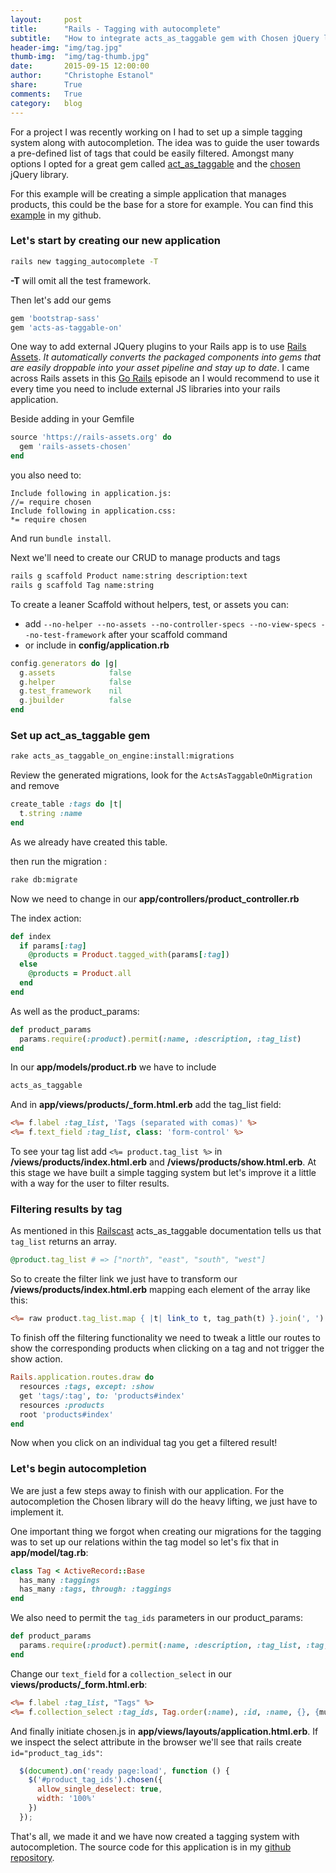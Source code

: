 ```yaml
---
layout:     post
title:      "Rails - Tagging with autocomplete"
subtitle:   "How to integrate acts_as_taggable gem with Chosen jQuery library for autocomplete"
header-img: "img/tag.jpg"
thumb-img:  "img/tag-thumb.jpg"
date:       2015-09-15 12:00:00
author:     "Christophe Estanol"
share:      True
comments:   True
category:   blog
---
```


For a project I was recently working on I had to set up a simple tagging system along with autocompletion. The idea was to guide the user towards a pre-defined list of tags that could be easily filtered. Amongst many options I opted for a great gem called [act_as_taggable](https://github.com/mbleigh/acts-as-taggable-on) and the [chosen](https://github.com/harvesthq/chosen) jQuery library.

For this example will be creating a simple application that manages products, this could be the base for a store for example. You can find this [example](https://github.com/ChrisEstanol/tagging_autocomplete) in my github.

### Let's start by creating our new application

```bash
rails new tagging_autocomplete -T
```
**-T** will omit all the test framework.

Then let's add our gems

```ruby
gem 'bootstrap-sass'
gem 'acts-as-taggable-on'
```

One way to add external JQuery plugins to your Rails app is to use [Rails Assets](https://rails-assets.org/). *It automatically converts the packaged components into gems that are easily droppable into your asset pipeline and stay up to date*. I came across Rails assets in this [Go Rails](https://gorails.com/episodes/rails-assets) episode an I would recommend to use it every time you need to include external JS libraries into your rails application.

Beside adding in your Gemfile

```ruby
source 'https://rails-assets.org' do
  gem 'rails-assets-chosen'
end
```
 you also need to:

```
Include following in application.js:
//= require chosen
Include following in application.css:
*= require chosen
```
And run `bundle install`.

Next we'll need to create our CRUD to manage products and tags

```bash
rails g scaffold Product name:string description:text
rails g scaffold Tag name:string
```

To create a leaner Scaffold without helpers, test, or assets you can:

* add `--no-helper --no-assets --no-controller-specs --no-view-specs --no-test-framework` after your scaffold command
* or include in **config/application.rb**

```ruby
config.generators do |g|
  g.assets            false
  g.helper            false
  g.test_framework    nil
  g.jbuilder          false
end
```

### Set up act_as_taggable gem

```bash
rake acts_as_taggable_on_engine:install:migrations
```
Review the generated migrations, look for the `ActsAsTaggableOnMigration` and remove

```ruby
create_table :tags do |t|
  t.string :name
end
```
As we already have created this table.

then run the migration :

```bash
rake db:migrate
```

Now we need to change in our **app/controllers/product_controller.rb**

The index action:

```ruby
def index
  if params[:tag]
    @products = Product.tagged_with(params[:tag])
  else
    @products = Product.all
  end
end
```
As well as the product_params:

```ruby
def product_params
  params.require(:product).permit(:name, :description, :tag_list)
end
```

In our **app/models/product.rb** we have to include

```ruby
acts_as_taggable
```

And in **app/views/products/_form.html.erb** add the tag_list field:

```rhtml
<%= f.label :tag_list, 'Tags (separated with comas)' %>
<%= f.text_field :tag_list, class: 'form-control' %>
```

To see your tag list add `<%= product.tag_list %>` in **/views/products/index.html.erb** and **/views/products/show.html.erb**.
At this stage we have built a simple tagging system but let's improve it a little with a way for the user to filter results.

### Filtering results by tag

As mentioned in this [Railscast](http://railscasts.com/episodes/382-tagging) acts_as_taggable documentation tells us that `tag_list` returns an array.

```ruby
@product.tag_list # => ["north", "east", "south", "west"]
```

So to create the filter link we just have to transform our **/views/products/index.html.erb** mapping each element of the array like this:

```rhtml
<%= raw product.tag_list.map { |t| link_to t, tag_path(t) }.join(', ') %>
```

To finish off the filtering functionality we need to tweak a little our routes to show the corresponding products when clicking on a tag and not trigger the show action.

```ruby
Rails.application.routes.draw do
  resources :tags, except: :show
  get 'tags/:tag', to: 'products#index'
  resources :products
  root 'products#index'
end
```

Now when you click on an individual tag you get a filtered result!

### Let's begin autocompletion

We are just a few steps away to finish with our application. For the autocompletion the Chosen library will do the heavy lifting, we just have to implement it.

One important thing we forgot when creating our migrations for the tagging was to set up our relations within the tag model so let's fix that in **app/model/tag.rb**:

```Ruby
class Tag < ActiveRecord::Base
  has_many :taggings
  has_many :tags, through: :taggings
end
```

We also need to permit the `tag_ids` parameters in our product_params:

```Ruby
def product_params
  params.require(:product).permit(:name, :description, :tag_list, :tag, { tag_ids: [] }, :tag_ids)
end
```

Change our `text_field` for a `collection_select` in our **views/products/_form.html.erb**:

```rhtml
<%= f.label :tag_list, "Tags" %>
<%= f.collection_select :tag_ids, Tag.order(:name), :id, :name, {}, {multiple: true} %>
```

And finally initiate chosen.js in **app/views/layouts/application.html.erb**. If we inspect the select attribute in the browser we'll see that rails create `id="product_tag_ids"`:

```js
  $(document).on('ready page:load', function () {
    $('#product_tag_ids').chosen({
      allow_single_deselect: true,
      width: '100%'
    })
  });
```

That's all, we made it and we have now created a tagging system with autocompletion. The source code for this application is in my [github repository](https://github.com/ChrisEstanol/tagging_autocomplete).
